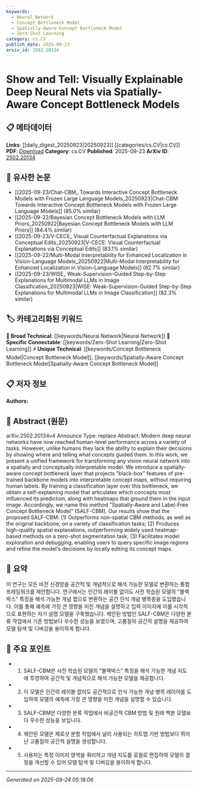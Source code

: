 ```yaml
---
keywords:
  - Neural Network
  - Concept Bottleneck Model
  - Spatially-Aware Concept Bottleneck Model
  - Zero-Shot Learning
category: cs.CV
publish_date: 2025-09-23
arxiv_id: 2502.20134
---
```


<!-- KEYWORD_LINKING_METADATA:
{
  "processed_timestamp": "2025-09-24T05:18:06.408771",
  "vocabulary_version": "1.0",
  "selected_keywords": [
    "Neural Network",
    "Concept Bottleneck Model",
    "Spatially-Aware Concept Bottleneck Model",
    "Zero-Shot Learning"
  ],
  "rejected_keywords": [],
  "similarity_scores": {
    "Neural Network": 0.85,
    "Concept Bottleneck Model": 0.8,
    "Spatially-Aware Concept Bottleneck Model": 0.78,
    "Zero-Shot Learning": 0.77
  },
  "extraction_method": "AI_prompt_based",
  "budget_applied": true,
  "candidates_json": {
    "candidates": [
      {
        "surface": "Deep Neural Networks",
        "canonical": "Neural Network",
        "aliases": [
          "DNN",
          "Deep Learning Models"
        ],
        "category": "broad_technical",
        "rationale": "Neural networks are central to the paper's methodology and connect to a wide range of related research.",
        "novelty_score": 0.3,
        "connectivity_score": 0.9,
        "specificity_score": 0.6,
        "link_intent_score": 0.85
      },
      {
        "surface": "Concept Bottleneck Models",
        "canonical": "Concept Bottleneck Model",
        "aliases": [
          "CBM",
          "Concept Bottleneck"
        ],
        "category": "unique_technical",
        "rationale": "This is a core innovation of the paper, offering a new approach to model interpretability.",
        "novelty_score": 0.75,
        "connectivity_score": 0.65,
        "specificity_score": 0.85,
        "link_intent_score": 0.8
      },
      {
        "surface": "Spatially-Aware Concept Bottleneck Model",
        "canonical": "Spatially-Aware Concept Bottleneck Model",
        "aliases": [
          "SALF-CBM"
        ],
        "category": "unique_technical",
        "rationale": "This specific model is a novel contribution that enhances interpretability in neural networks.",
        "novelty_score": 0.8,
        "connectivity_score": 0.6,
        "specificity_score": 0.9,
        "link_intent_score": 0.78
      },
      {
        "surface": "Zero-Shot Segmentation",
        "canonical": "Zero-Shot Learning",
        "aliases": [
          "Zero-Shot Segmentation Task"
        ],
        "category": "specific_connectable",
        "rationale": "The paper demonstrates improved performance in zero-shot tasks, linking to broader zero-shot learning research.",
        "novelty_score": 0.5,
        "connectivity_score": 0.75,
        "specificity_score": 0.7,
        "link_intent_score": 0.77
      }
    ],
    "ban_list_suggestions": [
      "method",
      "performance",
      "task",
      "model"
    ]
  },
  "decisions": [
    {
      "candidate_surface": "Deep Neural Networks",
      "resolved_canonical": "Neural Network",
      "decision": "linked",
      "scores": {
        "novelty": 0.3,
        "connectivity": 0.9,
        "specificity": 0.6,
        "link_intent": 0.85
      }
    },
    {
      "candidate_surface": "Concept Bottleneck Models",
      "resolved_canonical": "Concept Bottleneck Model",
      "decision": "linked",
      "scores": {
        "novelty": 0.75,
        "connectivity": 0.65,
        "specificity": 0.85,
        "link_intent": 0.8
      }
    },
    {
      "candidate_surface": "Spatially-Aware Concept Bottleneck Model",
      "resolved_canonical": "Spatially-Aware Concept Bottleneck Model",
      "decision": "linked",
      "scores": {
        "novelty": 0.8,
        "connectivity": 0.6,
        "specificity": 0.9,
        "link_intent": 0.78
      }
    },
    {
      "candidate_surface": "Zero-Shot Segmentation",
      "resolved_canonical": "Zero-Shot Learning",
      "decision": "linked",
      "scores": {
        "novelty": 0.5,
        "connectivity": 0.75,
        "specificity": 0.7,
        "link_intent": 0.77
      }
    }
  ]
}
-->

# Show and Tell: Visually Explainable Deep Neural Nets via Spatially-Aware Concept Bottleneck Models

## 📋 메타데이터

**Links**: [[daily_digest_20250923|20250923]] [[categories/cs.CV|cs.CV]]
**PDF**: [Download](https://arxiv.org/pdf/2502.20134.pdf)
**Category**: cs.CV
**Published**: 2025-09-23
**ArXiv ID**: [2502.20134](https://arxiv.org/abs/2502.20134)

## 🔗 유사한 논문
- [[2025-09-23/Chat-CBM_ Towards Interactive Concept Bottleneck Models with Frozen Large Language Models_20250923|Chat-CBM: Towards Interactive Concept Bottleneck Models with Frozen Large Language Models]] (85.0% similar)
- [[2025-09-22/Bayesian Concept Bottleneck Models with LLM Priors_20250922|Bayesian Concept Bottleneck Models with LLM Priors]] (84.4% similar)
- [[2025-09-23/V-CECE_ Visual Counterfactual Explanations via Conceptual Edits_20250923|V-CECE: Visual Counterfactual Explanations via Conceptual Edits]] (83.1% similar)
- [[2025-09-22/Multi-Modal Interpretability for Enhanced Localization in Vision-Language Models_20250922|Multi-Modal Interpretability for Enhanced Localization in Vision-Language Models]] (82.7% similar)
- [[2025-09-23/WISE_ Weak-Supervision-Guided Step-by-Step Explanations for Multimodal LLMs in Image Classification_20250923|WISE: Weak-Supervision-Guided Step-by-Step Explanations for Multimodal LLMs in Image Classification]] (82.3% similar)

## 🏷️ 카테고리화된 키워드
**🧠 Broad Technical**: [[keywords/Neural Network|Neural Network]]
**🔗 Specific Connectable**: [[keywords/Zero-Shot Learning|Zero-Shot Learning]]
**⚡ Unique Technical**: [[keywords/Concept Bottleneck Model|Concept Bottleneck Model]], [[keywords/Spatially-Aware Concept Bottleneck Model|Spatially-Aware Concept Bottleneck Model]]

## 📋 저자 정보

**Authors:** 

## 📄 Abstract (원문)

arXiv:2502.20134v4 Announce Type: replace 
Abstract: Modern deep neural networks have now reached human-level performance across a variety of tasks. However, unlike humans they lack the ability to explain their decisions by showing where and telling what concepts guided them. In this work, we present a unified framework for transforming any vision neural network into a spatially and conceptually interpretable model. We introduce a spatially-aware concept bottleneck layer that projects "black-box" features of pre-trained backbone models into interpretable concept maps, without requiring human labels. By training a classification layer over this bottleneck, we obtain a self-explaining model that articulates which concepts most influenced its prediction, along with heatmaps that ground them in the input image. Accordingly, we name this method "Spatially-Aware and Label-Free Concept Bottleneck Model" (SALF-CBM). Our results show that the proposed SALF-CBM: (1) Outperforms non-spatial CBM methods, as well as the original backbone, on a variety of classification tasks; (2) Produces high-quality spatial explanations, outperforming widely used heatmap-based methods on a zero-shot segmentation task; (3) Facilitates model exploration and debugging, enabling users to query specific image regions and refine the model's decisions by locally editing its concept maps.

## 📝 요약

이 연구는 모든 비전 신경망을 공간적 및 개념적으로 해석 가능한 모델로 변환하는 통합 프레임워크를 제안합니다. 연구에서는 인간의 레이블 없이도 사전 학습된 모델의 "블랙박스" 특징을 해석 가능한 개념 맵으로 변환하는 공간 인식 개념 병목층을 도입했습니다. 이를 통해 예측에 가장 큰 영향을 미친 개념을 설명하고 입력 이미지에 이를 시각적으로 표현하는 자기 설명 모델을 구축했습니다. 제안된 방법인 SALF-CBM은 다양한 분류 작업에서 기존 방법보다 우수한 성능을 보였으며, 고품질의 공간적 설명을 제공하여 모델 탐색 및 디버깅을 용이하게 합니다.

## 🎯 주요 포인트

- 1. SALF-CBM은 사전 학습된 모델의 "블랙박스" 특징을 해석 가능한 개념 지도에 투영하여 공간적 및 개념적으로 해석 가능한 모델을 제공합니다.
- 2. 이 모델은 인간의 레이블 없이도 공간적으로 인식 가능한 개념 병목 레이어를 도입하여 모델의 예측에 가장 큰 영향을 미친 개념을 설명할 수 있습니다.
- 3. SALF-CBM은 다양한 분류 작업에서 비공간적 CBM 방법 및 원래 백본 모델보다 우수한 성능을 보입니다.
- 4. 제안된 모델은 제로샷 분할 작업에서 널리 사용되는 히트맵 기반 방법보다 뛰어난 고품질의 공간적 설명을 생성합니다.
- 5. 사용자는 특정 이미지 영역을 쿼리하고 개념 지도를 로컬로 편집하여 모델의 결정을 개선할 수 있어 모델 탐색 및 디버깅을 용이하게 합니다.


---

*Generated on 2025-09-24 05:18:06*